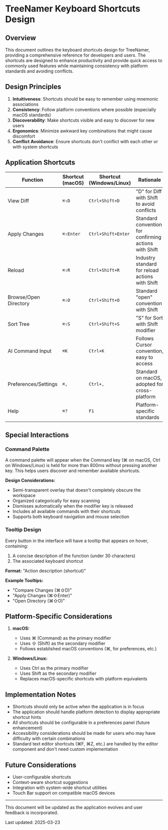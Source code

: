# TreeNamer Keyboard Shortcuts Design

## Overview

This document outlines the keyboard shortcuts design for TreeNamer, providing a comprehensive reference for developers and users. The shortcuts are designed to enhance productivity and provide quick access to commonly used features while maintaining consistency with platform standards and avoiding conflicts.

## Design Principles

1. **Intuitiveness**: Shortcuts should be easy to remember using mnemonic associations
2. **Consistency**: Follow platform conventions where possible (especially macOS standards)
3. **Discoverability**: Make shortcuts visible and easy to discover for new users
4. **Ergonomics**: Minimize awkward key combinations that might cause discomfort
5. **Conflict Avoidance**: Ensure shortcuts don't conflict with each other or with system shortcuts

## Application Shortcuts

| Function | Shortcut (macOS) | Shortcut (Windows/Linux) | Rationale |
|----------|------------------|--------------------------|-----------|
| View Diff | `⌘⇧D` | `Ctrl+Shift+D` | "D" for Diff with Shift to avoid conflicts |
| Apply Changes | `⌘⇧Enter` | `Ctrl+Shift+Enter` | Standard convention for confirming actions with Shift |
| Reload | `⌘⇧R` | `Ctrl+Shift+R` | Industry standard for reload actions with Shift |
| Browse/Open Directory | `⌘⇧O` | `Ctrl+Shift+O` | Standard "open" convention with Shift |
| Sort Tree | `⌘⇧S` | `Ctrl+Shift+S` | "S" for Sort with Shift modifier |
| AI Command Input | `⌘K` | `Ctrl+K` | Follows Cursor convention, easy to access |
| Preferences/Settings | `⌘,` | `Ctrl+,` | Standard on macOS, adopted for cross-platform |
| Help | `⌘?` | `F1` | Platform-specific standards |

## Special Interactions

### Command Palette

A command palette will appear when the Command key (⌘ on macOS, Ctrl on Windows/Linux) is held for more than 800ms without pressing another key. This helps users discover and remember available shortcuts.

**Design Considerations:**

- Semi-transparent overlay that doesn't completely obscure the workspace
- Organized categorically for easy scanning
- Dismisses automatically when the modifier key is released
- Includes all available commands with their shortcuts
- Supports both keyboard navigation and mouse selection

### Tooltip Design

Every button in the interface will have a tooltip that appears on hover, containing:

1. A concise description of the function (under 30 characters)
2. The associated keyboard shortcut

**Format:** "Action description (shortcut)"

**Example Tooltips:**

- "Compare Changes (⌘⇧D)"
- "Apply Changes (⌘⇧Enter)"
- "Open Directory (⌘⇧O)"

## Platform-Specific Considerations

1. **macOS:**
   - Uses ⌘ (Command) as the primary modifier
   - Uses ⇧ (Shift) as the secondary modifier
   - Follows established macOS conventions (⌘, for preferences, etc.)

2. **Windows/Linux:**
   - Uses Ctrl as the primary modifier
   - Uses Shift as the secondary modifier
   - Replaces macOS-specific shortcuts with platform equivalents

## Implementation Notes

- Shortcuts should only be active when the application is in focus
- The application should handle platform detection to display appropriate shortcut hints
- All shortcuts should be configurable in a preferences panel (future enhancement)
- Accessibility considerations should be made for users who may have difficulty with certain combinations
- Standard text editor shortcuts (⌘F, ⌘Z, etc.) are handled by the editor component and don't need custom implementation

## Future Considerations

- User-configurable shortcuts
- Context-aware shortcut suggestions
- Integration with system-wide shortcut utilities
- Touch Bar support on compatible macOS devices

---

This document will be updated as the application evolves and user feedback is incorporated.

Last updated: 2025-03-23

